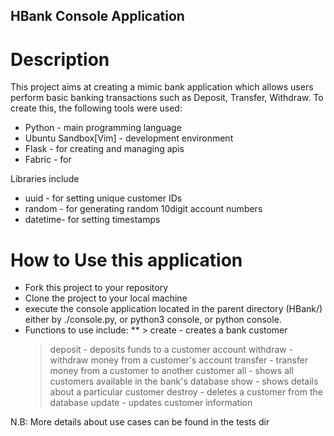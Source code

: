 ## HBank Console Application

# Description
This project aims at creating a mimic bank application which allows users perform basic
banking transactions such as Deposit, Transfer, Withdraw.
To create this, the following tools were used:

*	Python			-	main programming language
*	Ubuntu Sandbox[Vim]	-	development environment
*	Flask			-	for creating and managing apis
*	Fabric			-	for 

Libraries include 
*	uuid	-	for setting unique customer IDs
*	random	-	for generating random 10digit account numbers
*	datetime-	for setting timestamps

# How to Use this application
* Fork this project to your repository
* Clone the project to your local machine
* execute the console application located in the parent directory (HBank/) either by
	./console.py, or python3 console, or python console.
* Functions to use include:
**	> create	-	creates a bank customer
	> deposit	-	deposits funds to a customer account
	> withdraw	-	withdraw money from a customer's account
	> transfer	-	transfer money from a customer to another customer
	> all		-	shows all customers available in the bank's database
	> show		-	shows details about a particular customer
	> destroy	-	deletes a customer from the database
	> update	-	updates customer information

N.B:	More details about use cases can be found in the tests dir

